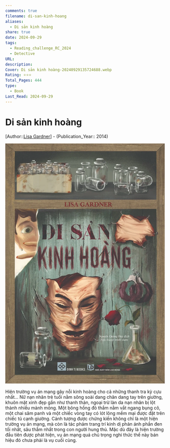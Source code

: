 ```yaml
---
comments: true
filename: di-san-kinh-hoang
aliases:
  - Di sản kinh hoàng
share: true
date: 2024-09-29
tags:
  - Reading_challenge_RC_2024
  - Detective
URL: 
description: 
Cover: Di sản kinh hoàng-20240929135724688.webp
Rating: ⭐⭐⭐
Total_Pages: 444
type:
  - Book
Last_Read: 2024-09-29
---
```

# Di sản kinh hoàng
[Author::[Lisa Gardner](Lisa%20Gardner.md)] - (Publication_Year:: 2014)

![300](../assets/img/Di%20s%E1%BA%A3n%20kinh%20ho%C3%A0ng-20240929135724688.webp)

Hiện trường vụ án mạng gây nỗi kinh hoàng cho cả những thanh tra kỳ cựu nhất... Nữ nạn nhân trẻ tuổi nằm sõng soài dang chân dang tay trên giường, khuôn mặt xinh đẹp gần như thanh thản, ngoại trừ làn da nạn nhân bị lột thành nhiều mảnh mỏng. Một bông hồng đỏ thắm nằm vắt ngang bụng cô, một chai sâm panh và một chiếc vòng tay có lót lông mềm mại được đặt trên chiếc tủ cạnh giường. Cảnh tượng được chứng kiến không chỉ là một hiện trường vụ án mạng, mà còn là tác phảm trang trí kinh dị phản ánh phần đen tối nhất, sâu thẳm nhất trong con người hung thủ. Mặc dù đây là hiện trường đầu tiên được phát hiện, vụ án mạng quá chú trọng nghi thức thế này bán hiệu đó chưa phải là vụ cuối cùng.